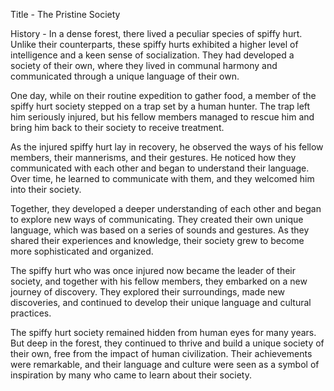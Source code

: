 Title - The Pristine Society

History - In a dense forest, there lived a peculiar species of spiffy hurt. Unlike their counterparts, these spiffy hurts exhibited a higher level of intelligence and a keen sense of socialization. They had developed a society of their own, where they lived in communal harmony and communicated through a unique language of their own.

One day, while on their routine expedition to gather food, a member of the spiffy hurt society stepped on a trap set by a human hunter. The trap left him seriously injured, but his fellow members managed to rescue him and bring him back to their society to receive treatment.

As the injured spiffy hurt lay in recovery, he observed the ways of his fellow members, their mannerisms, and their gestures. He noticed how they communicated with each other and began to understand their language. Over time, he learned to communicate with them, and they welcomed him into their society.

Together, they developed a deeper understanding of each other and began to explore new ways of communicating. They created their own unique language, which was based on a series of sounds and gestures. As they shared their experiences and knowledge, their society grew to become more sophisticated and organized.

The spiffy hurt who was once injured now became the leader of their society, and together with his fellow members, they embarked on a new journey of discovery. They explored their surroundings, made new discoveries, and continued to develop their unique language and cultural practices.

The spiffy hurt society remained hidden from human eyes for many years. But deep in the forest, they continued to thrive and build a unique society of their own, free from the impact of human civilization. Their achievements were remarkable, and their language and culture were seen as a symbol of inspiration by many who came to learn about their society.